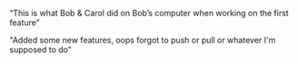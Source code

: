 “This is what Bob & Carol did on Bob’s computer when working on the first feature”

"Added some new features, oops forgot to push or pull or whatever I'm supposed to do"


